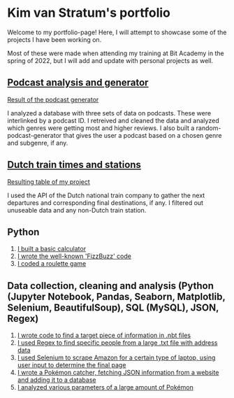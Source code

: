 # Kim van Stratum's portfolio

Welcome to my portfolio-page! Here, I will attempt to showcase some of the projects I have been working on. 

Most of these were made when attending my training at Bit Academy in the spring of 2022, but I will add and update with personal projects as well. 

## [Podcast analysis and generator](https://github.com/KimvanSt/portfolio/tree/main/podcast)
[Result of the podcast generator](https://user-images.githubusercontent.com/72267401/168476572-e1f6d73f-8606-4a4a-a087-150008fdd5eb.png)

I analyzed a database with three sets of data on podcasts. These were interlinked by a podcast ID. I retreived and cleaned the data and analyzed which genres were getting most and higher reviews. I also built a random-podcast-generator that gives the user a podcast based on a chosen genre and subgenre, if any.

## [Dutch train times and stations](https://github.com/KimvanSt/portfolio/tree/main/NS-stations)
[Resulting table of my project]((https://user-images.githubusercontent.com/72267401/168476811-355ada43-3154-4352-9bd9-3ceafe57ea93.png))

I used the API of the Dutch national train company to gather the next departures and corresponding final destinations, if any. I filtered out unuseable data and any non-Dutch train station. 

## Python
1. [I built a basic calculator](https://github.com/KimvanSt/portfolio/blob/main/calculator.py)
2. [I wrote the well-known 'FizzBuzz' code](https://github.com/KimvanSt/portfolio/blob/main/fizzbuzz.py)
3. [I coded a roulette game](https://github.com/KimvanSt/portfolio/blob/main/roulette.py)

## Data collection, cleaning and analysis (Python (Jupyter Notebook, Pandas, Seaborn, Matplotlib, Selenium, BeautifulSoup), SQL (MySQL), JSON, Regex)
1. [I wrote code to find a target piece of information in .nbt files](https://github.com/KimvanSt/portfolio/tree/main/minecraft-chests)
2. [I used Regex to find specific people from a large .txt file with address data](https://github.com/KimvanSt/portfolio/tree/main/people-file)
3. [I used Selenium to scrape Amazon for a certain type of laptop, using user input to determine the final page](https://github.com/KimvanSt/portfolio/tree/main/scrape-laptops)
4. [I wrote a Pokémon catcher, fetching JSON information from a website and adding it to a database](https://github.com/KimvanSt/portfolio/tree/main/Pokemon-catcher)
4. [I analyzed various parameters of a large amount of Pokémon](https://github.com/KimvanSt/portfolio/tree/main/Pokemon-analysis)
